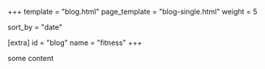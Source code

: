 +++
template = "blog.html"
page_template = "blog-single.html"
weight = 5

sort_by = "date"

[extra]
id = "blog"
name = "fitness"
+++

some content
